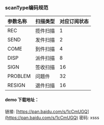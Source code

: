 ### **scanType编码规范**

| **参数名称** | **扫描类型** | **对应订阅状态** |
| :--- | :--- | :--- |
| REC | 揽件扫描 | 1 |
| SEND | 发件扫描 | 2 |
| COME | 到件扫描 | 4 |
| DISP | 派件扫描 | 8 |
| SIGN | 签收扫描 | 16 |
| PROBLEM | 问题件 | 32 |
| RESIGN | 退件扫描 | 16 |

#### demo 下载地址：

链接: [https://pan.baidu.com/s/1cCmUGQ](https://pan.baidu.com/s/1cCmUGQ) 密码: xsss

